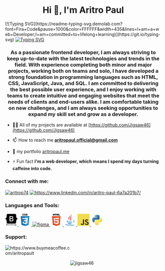 <h1 align="center">Hi 👋, I'm Aritro Paul</h1>
[![Typing SVG](https://readme-typing-svg.demolab.com?font=Fira+Code&pause=1000&color=FFFFFF&width=435&lines=I+am+a+web+Developer;I+am+committed+to+lifelong+learning)](https://git.io/typing-svg)
<a href="https://git.io/typing-svg"><img src="https://readme-typing-svg.demolab.com?font=Fira+Code&pause=1000&color=FFFFFF&width=435&lines=I+am+a+web+Developer;I+am+committed+to+lifelong+learning" alt="Typing SVG" /></a>
<h3 align="center">As a passionate frontend developer, I am always striving to keep up-to-date with the latest technologies and trends in the field. With experience completing both minor and major projects, working both on teams and solo, I have developed a strong foundation in programming languages such as HTML, CSS, JavaScript, Java, and SQL. I am committed to delivering the best possible user experience, and I enjoy working with teams to create intuitive and engaging websites that meet the needs of clients and end-users alike. I am comfortable taking on new challenges, and I am always seeking opportunities to expand my skill set and grow as a developer.</h3>

- 👨‍💻 All of my projects are available at [https://github.com/Jigsaw46](https://github.com/Jigsaw46)

- 📫 How to reach me **aritropaul.official@gmail.com**

- 📄 my portfolio [aritropaul.me](aritropaul.me)

- ⚡ Fun fact **I'm a web developer, which means I spend my days turning caffeine into code.**

<h3 align="left">Connect with me:</h3>
<p align="left">
<a href="https://twitter.com/aritrop74" target="blank"><img align="center" src="https://raw.githubusercontent.com/rahuldkjain/github-profile-readme-generator/master/src/images/icons/Social/twitter.svg" alt="aritrop74" height="30" width="40" /></a>
<a href="https://linkedin.com/in/https://www.linkedin.com/in/aritro-paul-6a7a201b7/" target="blank"><img align="center" src="https://raw.githubusercontent.com/rahuldkjain/github-profile-readme-generator/master/src/images/icons/Social/linked-in-alt.svg" alt="https://www.linkedin.com/in/aritro-paul-6a7a201b7/" height="30" width="40" /></a>
</p>

<h3 align="left">Languages and Tools:</h3>
<p align="left"> <a href="https://getbootstrap.com" target="_blank" rel="noreferrer"> <img src="https://raw.githubusercontent.com/devicons/devicon/master/icons/bootstrap/bootstrap-plain-wordmark.svg" alt="bootstrap" width="40" height="40"/> </a> <a href="https://www.w3schools.com/css/" target="_blank" rel="noreferrer"> <img src="https://raw.githubusercontent.com/devicons/devicon/master/icons/css3/css3-original-wordmark.svg" alt="css3" width="40" height="40"/> </a> <a href="https://www.figma.com/" target="_blank" rel="noreferrer"> <img src="https://www.vectorlogo.zone/logos/figma/figma-icon.svg" alt="figma" width="40" height="40"/> </a> <a href="https://www.w3.org/html/" target="_blank" rel="noreferrer"> <img src="https://raw.githubusercontent.com/devicons/devicon/master/icons/html5/html5-original-wordmark.svg" alt="html5" width="40" height="40"/> </a> <a href="https://www.java.com" target="_blank" rel="noreferrer"> <img src="https://raw.githubusercontent.com/devicons/devicon/master/icons/java/java-original.svg" alt="java" width="40" height="40"/> </a> <a href="https://developer.mozilla.org/en-US/docs/Web/JavaScript" target="_blank" rel="noreferrer"> <img src="https://raw.githubusercontent.com/devicons/devicon/master/icons/javascript/javascript-original.svg" alt="javascript" width="40" height="40"/> </a> <a href="https://www.python.org" target="_blank" rel="noreferrer"> <img src="https://raw.githubusercontent.com/devicons/devicon/master/icons/python/python-original.svg" alt="python" width="40" height="40"/> </a> </p>

<h3 align="left">Support:</h3>
<p><a href="https://www.buymeacoffee.com/https://www.buymeacoffee.com/aritropault"> <img align="left" src="https://cdn.buymeacoffee.com/buttons/v2/default-yellow.png" height="50" width="210" alt="https://www.buymeacoffee.com/aritropault" /></a></p><br><br>

<p><img align="center" src="https://github-readme-stats.vercel.app/api/top-langs?username=jigsaw46&show_icons=true&locale=en&layout=compact" alt="jigsaw46" /></p>
